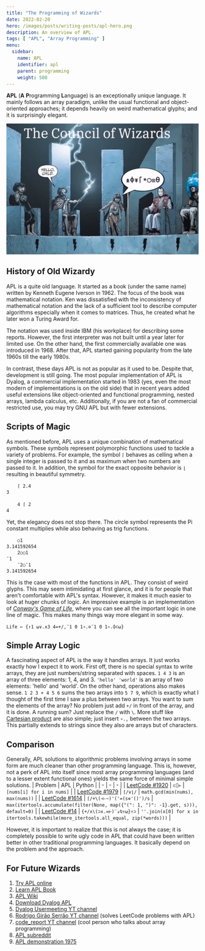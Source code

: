 ```yaml
---
title: "The Programming of Wizards"
date: 2022-02-20
hero: /images/posts/writing-posts/apl-hero.png
description: An overview of APL.
tags: [ "APL", "Array Programming" ]
menu:
  sidebar:
    name: APL
    identifier: apl
    parent: programming
    weight: 500
---
```


**APL** (**A** **P**rogramming **L**anguage) is an exceptionally unique language. It mainly follows an array paradigm, unlike the usual functional and object-oriented approaches; it depends heavily on weird mathematical glyphs; and it is surprisingly elegant.

![The Council of APL Wizards Welcoming You](/posts/programming/images/the-council-of-apl-wizards.png)

## History of Old Wizardy

APL is a quite old language. It started as a book (under the same name) written by Kenneth Eugene Iverson in 1962. The focus of the book was mathematical notation. Ken was dissatisfied with the inconsistency of mathematical notation and the lack of a sufficient tool to describe computer algorithms especially when it comes to matrices. Thus, he created what he later won a Turing Award for.

The notation was used inside IBM (his workplace) for describing some reports. However, the first interpreter was not built until a year later for limited use. On the other hand, the first commercially available one was introduced in 1968. After that, APL started gaining popularity from the late 1960s till the early 1980s.

In contrast, these days APL is not as popular as it used to be. Despite that, development is still going. The most popular implementation of APL is Dyalog, a commercial implementation started in 1983 (yes, even the most modern of implementations is on the old side) that in recent years added useful extensions like object-oriented and functional programming, nested arrays, lambda calculus, etc. Additionally, if you are not a fan of commercial restricted use, you may try GNU APL but with fewer extensions.

## Scripts of Magic

As mentioned before, APL uses a unique combination of mathematical symbols. These symbols represent polymorphic functions used to tackle a variety of problems. For example, the symbol `⌈` behaves as celling when a single integer is passed to it and as maximum when two numbers are passed to it. In addition, the symbol for the exact opposite behavior is `⌊` resulting in beautiful symmetry.
```apl
	⌈ 2.4 
3

	4 ⌈ 2 
4
```

Yet, the elegancy does not stop there. The circle symbol represents the Pi constant multiplies while also behaving as trig functions.
```apl
	○1
3.141592654
	2○○1
¯1
	¯2○¯1
3.141592654
```

This is the case with most of the functions in APL. They consist of weird glyphs. This may seem intimidating at first glance, and it is for people that aren't comfortable with APL's syntax. However, it makes it much easier to look at huger chunks of logic. An impressive example is an implementation of *[Conway's Game of Life](https://en.wikipedia.org/wiki/Conway%27s_Game_of_Life)*, where you can see all the important logic in one line of magic. This makes many things way more elegant in some way.

```apl
Life ← {↑1 ⍵∨.∧3 4=+/,¯1 0 1∘.⊖¯1 0 1∘.⌽⊂⍵}
```

## Simple Array Logic

A fascinating aspect of APL is the way it handles arrays. It just works exactly how I expect it to work. First off, there is no special syntax to write arrays, they are just numbers/string separated with spaces. `1 4 3` is an array of three elements: 1, 4, and 3. `'hello' 'world'` is an array of two elements: 'hello' and 'world'. On the other hand, operations also makes sense. `1 2 3 + 4 5 6` sums the two arrays into `5 7 9`, which is exactly what I thought of the first time I saw a plus between two arrays. You want to sum the elements of the array? No problem just add `+/` in front of the array, and it is done. A running sum? Just replace the `/` with `\`. More stuff like [Cartesian product](https://en.wikipedia.org/wiki/Cartesian_product) are also simple; just insert `∘.,` between the two arrays. This partially extends to strings since they also are arrays but of characters.

## Comparison

Generally, APL solutions to algorithmic problems involving arrays in some form are much cleaner than other programming language. This is, however, not a perk of APL into itself since most array programming languages (and to a lesser extent functional ones) yields the same force of minimal simple solutions.
| Problem                                                                                                  | APL                       | Python                                                                              |
| -                                                                                                        | -                         | -                                                                                   |
| [LeetCode #1920](https://leetcode.com/contest/weekly-contest-248/problems/build-array-from-permutation/) | `⊂⌷⊢`                     | `[nums[i] for i in nums]`                                                           |
| [LeetCode #1979](https://leetcode.com/problems/find-greatest-common-divisor-of-array/)                   | `⌈/∨⌊/`                   | `math.gcd(min(nums), max(nums))`                                                    |
| [LeetCode #1614](https://leetcode.com/problems/maximum-nesting-depth-of-the-parentheses/)                | `⌈/+\(⊣-~)'('=(s∊'()')/s` | `max(itertools.accumulate(filter(None, map({"(": 1, ")": -1}.get, s))), default=0)` |
| [LeetCode #14](https://leetcode.com/problems/longest-common-prefix/)                                     | `{+/∧\(⊃∧.=⊢)¨↓⍉↑⍵}↑⊃`    | `''.join(x[0] for x in itertools.takewhile(more_itertools.all_equal, zip(*words)))` |

However, it is important to realize that this is not always the case; it is completely possible to write ugly code in APL that could have been written better in other traditional programming languages. It basically depend on the problem and the approach.

## For Future Wizards
1. [Try APL online](https://tryapl.org/)
2. [Learn APL Book](https://xpqz.github.io/learnapl)
3. [APL Wiki](https://aplwiki.com/)
4. [Download Dyalog APL](https://www.dyalog.com/download-zone.htm)
5. [Dyalog Usermeeting YT channel](https://www.youtube.com/channel/UC89lIdGnKlEozb1WcYQprNw)
6. [Rodrigo Girão Serrão YT channel](https://www.youtube.com/channel/UCd_24S_cYacw6zrvws43AWg) (solves LeetCode problems with APL)
7. [code_report YT channel](https://www.youtube.com/channel/UC1kBxkk2bcG78YBX7LMl9pQ) (cool person who talks about array programming)
8. [APL subreddit](https://www.reddit.com/r/apljk/)
9. [APL demonstration 1975](https://www.youtube.com/watch?v=_DTpQ4Kk2wA)
<!-- [My Work on APL](https://www.youtube.com/watch?v=dQw4w9WgXcQ) -->
